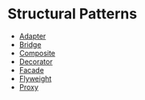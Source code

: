 Structural Patterns
===================

* [Adapter](./Adapter)
* [Bridge](./Bridge)
* [Composite](./Composite)
* [Decorator](./Decorator)
* [Facade](./Facade)
* [Flyweight](./Flyweight)
* [Proxy](./Proxy)